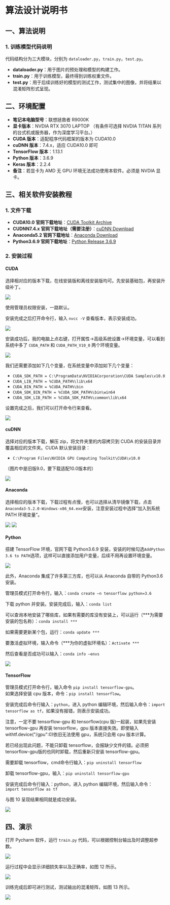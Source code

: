 # 算法设计说明书

## 一、算法说明

### 1. 训练模型代码说明

代码结构分为三大模块，分别为 `dataloader.py`，`train.py`，`test.py`。

- **dataloader.py**：用于图片的预处理和模型的构建工作。
- **train.py**：用于训练模型，最终得到训练权重文件。
- **test.py**：用于后续训练好的模型的测试工作，测试集中的图像，并将结果以混淆矩阵形式呈现。

## 二、环境配置

- **笔记本电脑型号**：联想拯救者 R9000K
- **显卡版本**：NVDIA RTX 3070 LAPTOP （有条件可选择 NVDIA TITAN 系列的台式机或服务器，作为深度学习平台。）
- **CUDA 版本**：适配程序代码框架的版本为 CUDA10.0
- **cuDNN 版本**：7.4.x，适应 CUDA10.0 即可
- **TensorFlow 版本**：1.13.1
- **Python 版本**：3.6.9
- **Keras 版本**：2.2.4
- **备注**：若显卡为 AMD 无 GPU 环境无法成功使用本软件。必须是 NVDIA 显卡。

## 三、相关软件安装教程

### 1. 文件下载

- **CUDA10.0 官网下载地址**：[CUDA Toolkit Archive](https://developer.nvidia.com/cuda-toolkit-archive)
- **CUDNN7.4.x 官网下载地址（需要注册）**：[cuDNN Download](https://developer.nvidia.com/rdp/cudnn-download)
- **Anaconda5.2 官网下载地址**：[Anaconda Download](https://www.anaconda.com/download/)
- **Python3.6.9 官网下载地址**：[Python Release 3.6.9](https://www.python.org/downloads/release/python-369/)

### 2. 安装过程

#### CUDA

选择相对应的版本下载，在线安装版和离线安装版均可。先安装基础包，再安装升级补丁。

![](https://github.com/FunekoZ/Apple-leaf-disease-recognition/blob/main/Image-foder/1.png) <!-- 图 1 选择对应版本的 CUDA 并下载 -->

使用管理员权限安装，一路默认。

安装完成之后打开命令行，输入 `nvcc -V` 查看版本，表示安装成功。

![](https://github.com/FunekoZ/Apple-leaf-disease-recognition/blob/main/Image-foder/2.png) <!-- 图 2 验证是否成功安装 -->

安装成功后，我的电脑上点右键，打开属性->高级系统设置->环境变量，可以看到系统中多了 `CUDA_PATH` 和 `CUDA_PATH_V10_0` 两个环境变量。

![](https://github.com/FunekoZ/Apple-leaf-disease-recognition/blob/main/Image-foder/3.png) <!-- 图 3 环境变量 -->

我们还需要添加如下几个变量，在系统变量中添加如下几个变量：

- `CUDA_SDK_PATH = C:\ProgramData\NVIDIACorporation\CUDA Samples\v10.0`
- `CUDA_LIB_PATH = %CUDA_PATH%\lib\x64`
- `CUDA_BIN_PATH = %CUDA_PATH%\bin`
- `CUDA_SDK_BIN_PATH = %CUDA_SDK_PATH%\bin\win64`
- `CUDA_SDK_LIB_PATH = %CUDA_SDK_PATH%\common\lib\x64`

设置完成之后，我们可以打开命令行来查看。

![](https://github.com/FunekoZ/Apple-leaf-disease-recognition/blob/main/Image-foder/4.png) <!-- 图 4 查看路径 -->

#### cuDNN

选择对应的版本下载，解压 zip，将文件夹里的内容拷贝到 CUDA 的安装目录并覆盖相应的文件夹。CUDA 默认安装目录：
- `C:\Program Files\NVIDIA GPU Computing Toolkit\CUDA\v10.0`

（图片中是旧版9.0，要下载适配10.0版本的）

![](https://github.com/FunekoZ/Apple-leaf-disease-recognition/blob/main/Image-foder/5.png) <!-- 图 5 cuDNN 下载 -->

#### Anaconda

选择相应的版本下载，下载过程有点慢，也可以选择从清华镜像下载，点击`Anaconda3-5.2.0-Windows-x86_64.exe`安装，注意安装过程中选择“加入到系统 PATH 环境变量”。

![](https://github.com/FunekoZ/Apple-leaf-disease-recognition/blob/main/Image-foder/6.png) <!-- 图 6 Anaconda 下载 -->
![](https://github.com/FunekoZ/Apple-leaf-disease-recognition/blob/main/Image-foder/7.png) <!-- 图 7 添加进入环境变量 -->

#### Python

搭建 TensorFlow 环境，官网下载 Python3.6.9 安装，安装的时候勾选`AddPython 3.6 to PATH`选项，这样可以直接添加用户变量，后续不用再设置环境变量。

![](https://github.com/FunekoZ/Apple-leaf-disease-recognition/blob/main/Image-foder/8.png) <!-- 图 8 python 下载 -->

此外，Anaconda 集成了许多第三方库，也可以从 Anaconda 自带的 Python3.6安装。  

管理员模式打开命令行，输入：`conda create –n tensorflow python=3.6`  

下载 python 并安装。安装完成后，输入：`conda list`  

可以查询本地安装了哪些库，如果有需要的库没有安装上，可以运行（***为需要安装的包名称）：`conda install ***`  

如果需要更新某个包，运行：`conda update ***`  

要激活虚拟环境，输入命令（***为你的虚拟环境名）：`Activate ***`  

然后查看是否成功可以输入：`conda info –envs`

![](https://github.com/FunekoZ/Apple-leaf-disease-recognition/blob/main/Image-foder/9.png) <!-- 图 9 激活 TensorFlow 环境 -->

#### TensorFlow

管理员模式打开命令行，输入命令 `pip install tensorflow-gpu`。  
如果选择安装 cpu 版本，命令：`pip install tensorflow`。

安装完成后命令行输入：`python`，进入 python 编辑环境，然后输入命令：`import tensorflow as tf`，如果没有报错，则表示安装成功。

注意，一定不要 tensorflow-gpu 和 tensorflow(cpu 版)一起装，如果先安装 tensorflow-gpu 再安装 tensorflow，gpu 版本直接失效。即使输入
withtf.device("/gpu":0)依旧无法使用 gpu，系统只会用 cpu 版本计算。

若已经出现此问题，不能只卸载 tensorflow，会报缺少文件的错。必须把tensorflow-gpu版的也同时卸载，然后重新只安装 tensorflow-gpu。

需要卸载 tensorflow，cmd命令行输入：`pip uninstall tensorflow`

卸载 tensorflow-gpu，输入：`pip uninstall tensorflow-gpu`

安装完成后命令行输入：python，进入 python 编辑环境，然后输入命令：`import tensorflow as tf`

与图 10 呈现结果相同就是成功安装。

![](https://github.com/FunekoZ/Apple-leaf-disease-recognition/blob/main/Image-foder/10.png) <!-- 图 10 安装成功 -->

## 四、演示

打开 Pycharm 软件，运行 `train.py` 代码，可以根据控制台输出及时调整超参数。

![](https://github.com/FunekoZ/Apple-leaf-disease-recognition/blob/main/Image-foder/11.png) <!-- 图 11 运行环境 -->

运行过程中会显示详细损失率以及正确率，如图 12 所示。

![](https://github.com/FunekoZ/Apple-leaf-disease-recognition/blob/main/Image-foder/12.png) <!-- 图 12 训练过程 -->

训练完成后即可进行测试，测试输出的混淆矩阵，如图 13 所示。

![](https://github.com/FunekoZ/Apple-leaf-disease-recognition/blob/main/Image-foder/13.png) <!-- 图 13 测试集结果 -->
